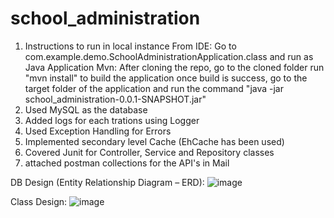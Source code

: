 # school_administration
1. Instructions to run in local instance
	From IDE: 
      Go to com.example.demo.SchoolAdministrationApplication.class and run as Java Application
  Mvn: 
      After cloning the repo, go to the cloned folder 
      run "mvn install" to build the application 
      once build is success, go to the target folder of the application and run the command "java -jar school_administration-0.0.1-SNAPSHOT.jar"
2. Used MySQL as the database
3. Added logs for each trations using Logger
4. Used Exception Handling for Errors
5. Implemented secondary level Cache (EhCache has been used)
6. Covered Junit for Controller, Service and Repository classes
7. attached postman collections for the API's in Mail


DB Design (Entity Relationship Diagram – ERD):
![image](https://user-images.githubusercontent.com/68632132/204479460-252a578d-2953-4afa-9fe1-124450a1077d.png)

Class Design:
![image](https://user-images.githubusercontent.com/68632132/204479486-011e177a-534f-4a14-938e-93943bfbcb8e.png)
